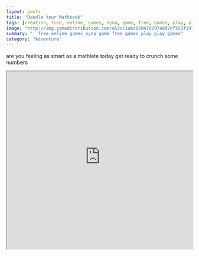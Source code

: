 ```yaml
---
layout: posts
title: "Doodle Your Mathbook"
tags: [creation, free, online, games, oyna, game, free, games, play, play, games]
image: "http://img.gamedistribution.com/a52cc1abc65047d79748d7ef553f197c.jpg"
summary: "  free online games oyna game free games play play games"
category: "Adventure"
---
```


are you feeling as smart as a mathlete today get ready to crunch some numbers

<iframe width="100%" height="480px;" src="http://flash.gamedistribution.com?game=a52cc1abc65047d79748d7ef553f197c"></iframe>